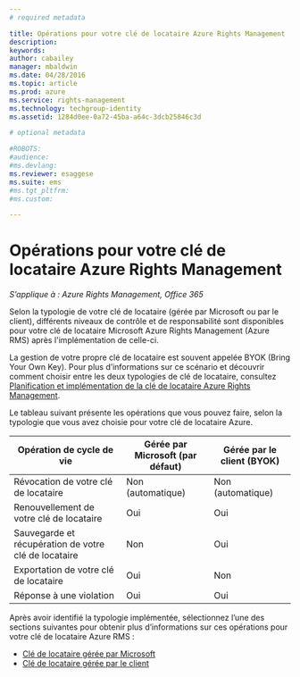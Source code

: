 ```yaml
---
# required metadata

title: Opérations pour votre clé de locataire Azure Rights Management | Azure RMS
description:
keywords:
author: cabailey
manager: mbaldwin
ms.date: 04/28/2016
ms.topic: article
ms.prod: azure
ms.service: rights-management
ms.technology: techgroup-identity
ms.assetid: 1284d0ee-0a72-45ba-a64c-3dcb25846c3d

# optional metadata

#ROBOTS:
#audience:
#ms.devlang:
ms.reviewer: esaggese
ms.suite: ems
#ms.tgt_pltfrm:
#ms.custom:

---
```


# Opérations pour votre clé de locataire Azure Rights Management

*S’applique à : Azure Rights Management, Office 365*

Selon la typologie de votre clé de locataire (gérée par Microsoft ou par le client), différents niveaux de contrôle et de responsabilité sont disponibles pour votre clé de locataire Microsoft Azure Rights Management (Azure RMS) après l'implémentation de celle-ci.

La gestion de votre propre clé de locataire est souvent appelée BYOK (Bring Your Own Key). Pour plus d’informations sur ce scénario et découvrir comment choisir entre les deux typologies de clé de locataire, consultez [Planification et implémentation de la clé de locataire Azure Rights Management](../plan-design/plan-implement-tenant-key.md).

Le tableau suivant présente les opérations que vous pouvez faire, selon la typologie que vous avez choisie pour votre clé de locataire Azure.

|Opération de cycle de vie|Gérée par Microsoft (par défaut)|Gérée par le client (BYOK)|
|-----------------------|-------------------------------|---------------------------|
|Révocation de votre clé de locataire|Non (automatique)|Non (automatique)|
|Renouvellement de votre clé de locataire|Oui|Oui|
|Sauvegarde et récupération de votre clé de locataire|Non|Oui|
|Exportation de votre clé de locataire|Oui|Non|
|Réponse à une violation|Oui|Oui|

Après avoir identifié la typologie implémentée, sélectionnez l’une des sections suivantes pour obtenir plus d’informations sur ces opérations pour votre clé de locataire Azure RMS :


- [Clé de locataire gérée par Microsoft](operations-microsoft-managed-tenant-key.md)
- [Clé de locataire gérée par le client](operations-customer-managed-tenant-key.md)






<!--HONumber=Apr16_HO4-->


